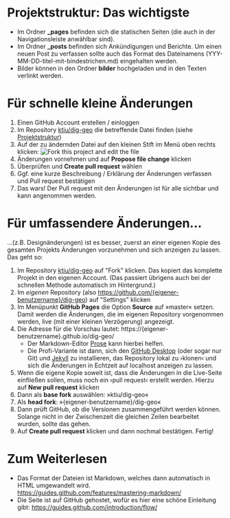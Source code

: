 # <a name='projektstruktur'>Projektstruktur: Das wichtigste</a>

- Im Ordner **\_pages** befinden sich die statischen Seiten (die auch in der Navigationsleiste anwählbar sind).
- Im Ordner **\_posts** befinden sich Ankündigungen und Berichte. Um einen neuen Post zu verfassen sollte auch das Format des Dateinamens (YYY-MM-DD-titel-mit-bindestrichen.md) eingehalten werden.
- Bilder können in den Ordner **bilder** hochgeladen und in den Texten verlinkt werden.

# Für schnelle kleine Änderungen

1. Einen GitHub Account erstellen / einloggen
1. Im Repository [ktiu/dig-geo][1] die betreffende Datei finden (siehe [Projektstruktur][2])
2. Auf der zu ändernden Datei auf den kleinen Stift im Menü oben rechts klicken:
![Fork this project and edit the file][image-1]
3. Änderungen vornehmen und auf **Propose file change** klicken
4. Überprüfen und **Create pull request** wählen
5. Ggf. eine kurze Beschreibung / Erklärung der Änderungen verfassen und Pull request bestätigen
6. Das wars! Der Pull request mit den Änderungen ist für alle sichtbar und kann angenommen werden.

# Für umfassendere Änderungen...

...(z.B. Designänderungen) ist es besser, zuerst an einer eigenen Kopie des gesamten Projekts Änderungen vorzunehmen und sich anzeigen zu lassen. Das geht so:

1. Im Repository [ktiu/dig-geo][3] auf "Fork" klicken. Das kopiert das komplette Projekt in den eigenen Account. (Das passiert übrigens auch bei der schnellen Methode automatisch im Hintergrund.)
1. Im *eigenen* Repository (also https://github.com/{eigener-benutzername}/dig-geo) auf "Settings" klicken
2. Im Menüpunkt **GitHub Pages** die Option **Source** auf »master« setzen. Damit werden die Änderungen, die im eigenen Repository vorgenommen werden, live (mit einer kleinen Verzögerung) angezeigt.
3. Die Adresse für die Vorschau lautet: https://{eigener-benutzername}.github.io/dig-geo/
	- Der Markdown-Editor [Prose][4] kann hierbei helfen.
	- Die Profi-Variante ist dann, sich den [GitHub Desktop][5] (oder sogar nur Git) und [Jekyll][6] zu installieren, das Repository lokal zu ›klonen‹ und sich die Änderungen in Echtzeit auf localhost anzeigen zu lassen.
4. Wenn die eigene Kopie soweit ist, dass die Änderungen in die Live-Seite einfließen sollen, muss noch ein ›pull request‹ erstellt werden. Hierzu auf **New pull request** klicken
5. Dann als **base fork** auswählen: »ktiu/dig-geo«
6. Als **head fork**: »{eigener-benutzername}/dig-geo«
7. Dann prüft GitHub, ob die Versionen zusammengeführt werden können. Solange nicht in der Zwischenzeit die gleichen Zeilen bearbeitet wurden, sollte das gehen.
8. Auf **Create pull request** klicken und dann nochmal bestätigen. Fertig!


# Zum Weiterlesen

- Das Format der Dateien ist Markdown, welches dann automatisch in HTML umgewandelt wird. https://guides.github.com/features/mastering-markdown/
- Die Seite ist auf GitHub gehostet, wofür es hier eine schöne Einleitung gibt: https://guides.github.com/introduction/flow/

[1]:	https://github.com/ktiu/dig-geo
[2]:	#projektstruktur
[3]:	https://github.com/ktiu/dig-geo
[4]:	https://prose.io
[5]:	https://desktop.github.com/
[6]:	https://jekyllrb.com

[image-1]:	https://raw.githubusercontent.com/ktiu/dig-geo/master/bilder/tutorial/fork_and_edit.png
